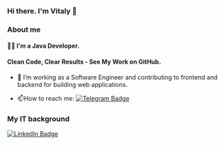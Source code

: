 ### Hi there. I'm Vitaly 👋

### About me

#### :man_technologist: I'm a Java Developer. 
#### Clean Code, Clear Results - See My Work on GitHub.

- :telescope: I’m working as a Software Engineer and contributing to frontend and backend for building web applications.

- :mailbox:How to reach me: [![Telegram Badge](https://img.shields.io/badge/-vburcovschi-blue?style=flat&logo=Telegram&logoColor=white)]((https://t.me/vburcovschi))


### My IT background
<div id="badges">
  <a href="https://www.linkedin.com/in/burcovschi-vitalie-2623791b/">
    <img src="https://img.shields.io/badge/LinkedIn-blue?style=for-the-badge&logo=linkedin&logoColor=white" alt="LinkedIn Badge"/>
</div>
  
<img src="https://komarev.com/ghpvc/?username=vburcovschi&style=flat-square&color=blue" alt=""/>


<!--
**vburcovschi/vburcovschi** is a ✨ _special_ ✨ repository because its `README.md` (this file) appears on your GitHub profile.

Here are some ideas to get you started:

- 🔭 I’m currently working on ...
- 🌱 I’m currently learning ...
- 👯 I’m looking to collaborate on ...
- 🤔 I’m looking for help with ...
- 💬 Ask me about ...
- 📫 How to reach me: ...
- 😄 Pronouns: ...
- ⚡ Fun fact: ...
-->
